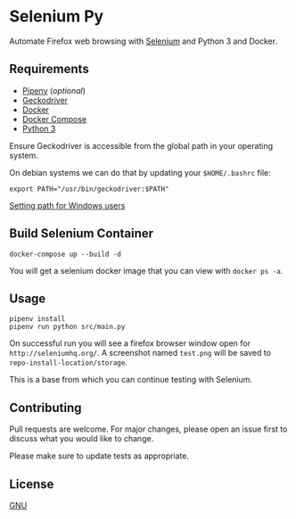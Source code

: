 # Selenium Py

Automate Firefox web browsing with [Selenium](https://www.selenium.dev/) and Python 3 and Docker. 

## Requirements

- [Pipenv](https://pypi.org/project/pipenv/) (*optional*)
- [Geckodriver](https://github.com/mozilla/geckodriver/releases)
- [Docker](https://docs.docker.com/engine/install/)
- [Docker Compose](https://docs.docker.com/compose/install/)
- [Python 3](https://www.python.org/downloads/)

Ensure Geckodriver is accessible from the global path in your operating system.

On debian systems we can do that by updating your `$HOME/.bashrc` file:
```
export PATH="/usr/bin/geckodriver:$PATH"
```

[Setting path for Windows users](https://www.computerhope.com/issues/ch000549.htm)


## Build Selenium Container

```
docker-compose up --build -d
```
You will get a selenium docker image that you can view with `docker ps -a`.

## Usage
```
pipenv install
pipenv run python src/main.py
```
On successful run you will see a firefox browser window open for `http://seleniumhq.org/`. A screenshot named `test.png` will be saved to `repo-install-location/storage`.

This is a base from which you can continue testing with Selenium.

## Contributing
Pull requests are welcome. For major changes, please open an issue first to discuss what you would like to change.

Please make sure to update tests as appropriate.

## License
[GNU](https://www.gnu.org/licenses/quick-guide-gplv3.html)
